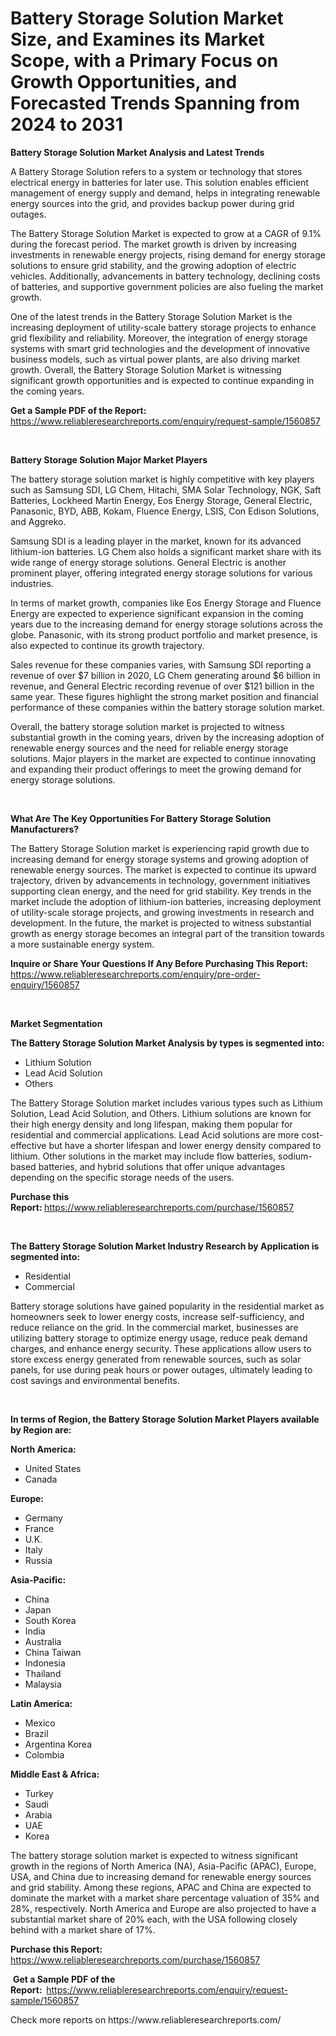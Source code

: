 <p><h1>Battery Storage Solution Market Size, and Examines its Market Scope, with a Primary Focus on Growth Opportunities, and Forecasted Trends Spanning from 2024 to 2031</h1></p><p><strong>Battery Storage Solution Market Analysis and Latest Trends</strong></p>
<p><p>A Battery Storage Solution refers to a system or technology that stores electrical energy in batteries for later use. This solution enables efficient management of energy supply and demand, helps in integrating renewable energy sources into the grid, and provides backup power during grid outages.</p><p>The Battery Storage Solution Market is expected to grow at a CAGR of 9.1% during the forecast period. The market growth is driven by increasing investments in renewable energy projects, rising demand for energy storage solutions to ensure grid stability, and the growing adoption of electric vehicles. Additionally, advancements in battery technology, declining costs of batteries, and supportive government policies are also fueling the market growth.</p><p>One of the latest trends in the Battery Storage Solution Market is the increasing deployment of utility-scale battery storage projects to enhance grid flexibility and reliability. Moreover, the integration of energy storage systems with smart grid technologies and the development of innovative business models, such as virtual power plants, are also driving market growth. Overall, the Battery Storage Solution Market is witnessing significant growth opportunities and is expected to continue expanding in the coming years.</p></p>
<p><strong>Get a Sample PDF of the Report:&nbsp;</strong> <a href="https://www.reliableresearchreports.com/enquiry/request-sample/1560857">https://www.reliableresearchreports.com/enquiry/request-sample/1560857</a></p>
<p>&nbsp;</p>
<p><strong>Battery Storage Solution Major Market Players</strong></p>
<p><p>The battery storage solution market is highly competitive with key players such as Samsung SDI, LG Chem, Hitachi, SMA Solar Technology, NGK, Saft Batteries, Lockheed Martin Energy, Eos Energy Storage, General Electric, Panasonic, BYD, ABB, Kokam, Fluence Energy, LSIS, Con Edison Solutions, and Aggreko.</p><p>Samsung SDI is a leading player in the market, known for its advanced lithium-ion batteries. LG Chem also holds a significant market share with its wide range of energy storage solutions. General Electric is another prominent player, offering integrated energy storage solutions for various industries.</p><p>In terms of market growth, companies like Eos Energy Storage and Fluence Energy are expected to experience significant expansion in the coming years due to the increasing demand for energy storage solutions across the globe. Panasonic, with its strong product portfolio and market presence, is also expected to continue its growth trajectory.</p><p>Sales revenue for these companies varies, with Samsung SDI reporting a revenue of over $7 billion in 2020, LG Chem generating around $6 billion in revenue, and General Electric recording revenue of over $121 billion in the same year. These figures highlight the strong market position and financial performance of these companies within the battery storage solution market.</p><p>Overall, the battery storage solution market is projected to witness substantial growth in the coming years, driven by the increasing adoption of renewable energy sources and the need for reliable energy storage solutions. Major players in the market are expected to continue innovating and expanding their product offerings to meet the growing demand for energy storage solutions.</p></p>
<p>&nbsp;</p>
<p><strong>What Are The Key Opportunities For Battery Storage Solution Manufacturers?</strong></p>
<p><p>The Battery Storage Solution market is experiencing rapid growth due to increasing demand for energy storage systems and growing adoption of renewable energy sources. The market is expected to continue its upward trajectory, driven by advancements in technology, government initiatives supporting clean energy, and the need for grid stability. Key trends in the market include the adoption of lithium-ion batteries, increasing deployment of utility-scale storage projects, and growing investments in research and development. In the future, the market is projected to witness substantial growth as energy storage becomes an integral part of the transition towards a more sustainable energy system.</p></p>
<p><strong>Inquire or Share Your Questions If Any Before Purchasing This Report:</strong> <a href="https://www.reliableresearchreports.com/enquiry/pre-order-enquiry/1560857">https://www.reliableresearchreports.com/enquiry/pre-order-enquiry/1560857</a></p>
<p>&nbsp;</p>
<p><strong>Market Segmentation</strong></p>
<p><strong>The Battery Storage Solution Market Analysis by types is segmented into:</strong></p>
<p><ul><li>Lithium Solution</li><li>Lead Acid Solution</li><li>Others</li></ul></p>
<p><p>The Battery Storage Solution market includes various types such as Lithium Solution, Lead Acid Solution, and Others. Lithium solutions are known for their high energy density and long lifespan, making them popular for residential and commercial applications. Lead Acid solutions are more cost-effective but have a shorter lifespan and lower energy density compared to lithium. Other solutions in the market may include flow batteries, sodium-based batteries, and hybrid solutions that offer unique advantages depending on the specific storage needs of the users.</p></p>
<p><strong>Purchase this Report:&nbsp;</strong><a href="https://www.reliableresearchreports.com/purchase/1560857">https://www.reliableresearchreports.com/purchase/1560857</a></p>
<p>&nbsp;</p>
<p><strong>The Battery Storage Solution Market Industry Research by Application is segmented into:</strong></p>
<p><ul><li>Residential</li><li>Commercial</li></ul></p>
<p><p>Battery storage solutions have gained popularity in the residential market as homeowners seek to lower energy costs, increase self-sufficiency, and reduce reliance on the grid. In the commercial market, businesses are utilizing battery storage to optimize energy usage, reduce peak demand charges, and enhance energy security. These applications allow users to store excess energy generated from renewable sources, such as solar panels, for use during peak hours or power outages, ultimately leading to cost savings and environmental benefits.</p></p>
<p>&nbsp;</p>
<p><strong>In terms of Region, the Battery Storage Solution Market Players available by Region are:</strong></p>
<p>
    <p> <strong> North America: </strong>
        <ul>
            <li>United States</li>
            <li>Canada</li>
        </ul>
        </p> 
    <p> <strong> Europe: </strong>
        <ul>
            <li>Germany</li>
            <li>France</li>
            <li>U.K.</li>
            <li>Italy</li>
            <li>Russia</li>
        </ul>
        </p> 
    <p> <strong> Asia-Pacific: </strong>
        <ul>
            <li>China</li>
            <li>Japan</li>
            <li>South Korea</li>
            <li>India</li>
            <li>Australia</li>
            <li>China Taiwan</li>
            <li>Indonesia</li>
            <li>Thailand</li>
            <li>Malaysia</li>
        </ul>
        </p> 
    <p> <strong> Latin America: </strong>
        <ul>
            <li>Mexico</li>
            <li>Brazil</li>
            <li>Argentina Korea</li>
            <li>Colombia</li>
        </ul>
        </p> 
    <p> <strong> Middle East & Africa: </strong>
        <ul>
            <li>Turkey</li>
            <li>Saudi</li>
            <li>Arabia</li>
            <li>UAE</li>
            <li>Korea</li>
        </ul>
    </p>
    </p>
<p><p>The battery storage solution market is expected to witness significant growth in the regions of North America (NA), Asia-Pacific (APAC), Europe, USA, and China due to increasing demand for renewable energy sources and grid stability. Among these regions, APAC and China are expected to dominate the market with a market share percentage valuation of 35% and 28%, respectively. North America and Europe are also projected to have a substantial market share of 20% each, with the USA following closely behind with a market share of 17%.</p></p>
<p><strong>Purchase this Report: </strong><a href="https://www.reliableresearchreports.com/purchase/1560857">https://www.reliableresearchreports.com/purchase/1560857</a></p>
<p>&nbsp;<strong>Get a Sample PDF of the Report:&nbsp;&nbsp;</strong><a href="https://www.reliableresearchreports.com/enquiry/request-sample/1560857">https://www.reliableresearchreports.com/enquiry/request-sample/1560857</a></p>
<p><strong></strong></p>
<p>Check more reports on https://www.reliableresearchreports.com/</p>